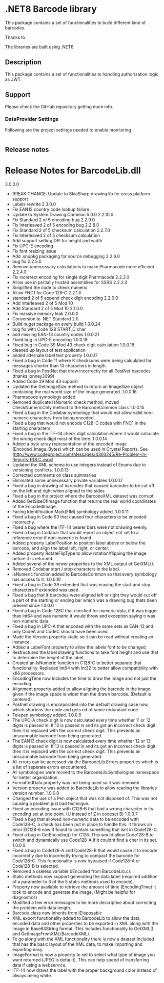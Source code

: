 ﻿# .NET8 Barcode library

This package contains a set of functionalities to build different kind of barcodes.

Thanks to 

The libraries are built using .NET8.


## Description

This package contains a set of functionalities to handling authorization logic as JWT.


## Support

Please check the GitHub repository getting more info.


### DataProvider Settings
Following are the project settings needed to enable monitoring

``` json

```

## Release notes

Release Notes for BarcodeLib.dll
================================
3.0.0.0
- BREAK CHANGE: Update to SkiaSharp drawing lib for cross platform support
- Labels rewrite
2.3.0.0
- Fix EAN13 country code lookup failure
- Update to System.Drawing.Common 5.0.0
2.2.10.0
- Fix Standard 2 of 5 encoding bug
2.2.9.0
- Fix Interleaved 2 of 5 encoding bug
2.2.8.0
- Fix Standard 2 of 5 checksum calculation
2.2.7.0
- Fix Interleaved 2 of 5 checksum calculation
- Add support setting DPI for height and width
- Fix UPC-E encoding
- Fix font resizing issue
- Add .snupkg packaging for source debugging
2.2.6.0
- bug fix
2.2.5.0
- Remove unnecessary calculations to make Pharmacode more efficient
2.2.4.0
- Fix incorrect encoding for single digit Pharmacode
2.2.3.0
- Allow use in partially trusted assemblies for SSRS
2.2.2.0
- Simplified the code to check numeric
- Allow FNC1 for Code 128-C
2.2.1.0
- standard 2 of 5 append check digit encoding
2.2.0.0
- Add Interleaved 2 of 5 Mod 10
- Add Standard 2 of 5 Mod 10
2.1.0.0
- Fix massive memory leak
2.0.0.0
- Conversion to .NET Standard 2.0
- Build nuget package on every build
1.0.0.24
- bug fix with Code 128 START_C char
- add missing EAN-13 country codes
1.0.0.21
- Fixed bug in UPC-E encoding
1.0.0.19
- Fixed bug in Code 39 Mod 43 check digit calculation
1.0.0.18
- cleaned up layout of test application
- added alternate label text property
1.0.0.17
- Fixed a bug in Code 11 where K checksums were being calculated for messages shorter than 10 characters in length.
- Fixed a bug in PostNet that drew incorrectly for all PostNet barcodes (thanks jonney3099)
- Added Code 39 Mod 43 support
- Updated the GetImageSize method to return an ImageSize object containing the real world size of the image generated.
1.0.0.16
- Pharmacode symbology added.
- Removed duplicate IsNumeric check method, moved CheckNumericOnly method to the BarcodeCommon class
1.0.0.15
- Fixed a bug in the Codabar symbology that would not allow valid non-numeric characters from being encoded.
- Fixed a bug that would not encode C128-C codes with FNC1 in the starting characters.
- Fixed a bug in the ITF-14 check digit calculation where it would calculate the wrong check digit most of the time.
1.0.0.14
- Added a byte array representation of the encoded image (Encoded_Image_Bytes) which can be used in Crystal Reports. See (http://www.codeproject.com/Messages/4300245/Re-Problem-in-Reports-RDLC.aspx)
- Updated the XML schema to use integers instead of Enums due to versioning conflicts.
1.0.0.13
- Corrected comments on class summaries
- Eliminated some unnecessary private variables
1.0.0.12
- Fixed a bug in drawing of barcodes that caused barcodes to be cut off on the left and right when aligned to the sides.
- Fixed a bug in the project where the BarcodeXML dataset was corrupt.
- Added GetSizeOfImage function that returns the real world coordinates of the EncodedImage.
- Facing Identification Mark(FIM) symbology added.
1.0.0.11
- Fixed a bug in Code 93 that caused four characters to be encoded incorrectly.
- Fixed a bug where the ITF-14 bearer bars were not drawing evenly.
- Fixed a bug in Codabar that would report an object not set to a reference error if non-numeric is found.
- Added property LabelPosition to position label above or below the barcode, and align the label left, right, or center.
- Added property RotateFlipType to allow rotation/flipping the image before it is returned.
- Added several of the newer properties to the XML output of GetXML().
- Removed Codabar start / stop characters in the label.
- IsNumeric function added to BarcodeCommon so that every symbology has access to it.
1.0.0.10
- Fixed a bug in Code 39 extended that was erasing the start and stop characters if extended was used.
- Fixed a bug that if barcodes were aligned left or right they would cut off a part of the starting or ending bar which was a drawing bug thats been present since 1.0.0.0
- Fixed a bug in Code 128C that checked for numeric data, if it was bigger than Int64 and was numeric it would throw and exception saying it was non-numeric data.
- Fixed a bug in UPC-A that encoded with the same sets as EAN-13 and only CodeA and CodeC should have been used.
- Made the Version property static so it can be read without creating an instance.
- Added a LabelFont property to allow the labels font to be changed.
- Restructured the label drawing functions to take font height and use that to determine the height of the label.
- Created an IsNumeric function in C128-C to better separate that functionality.  Replaced Int64 with Int32 to better allow compatibility with x86 processors.
- EncodingTime now includes the time to draw the image and not just the encoding.
- Alignment property added to allow aligning the barcode in the image given if the image space is wider than the drawn barcode. (Default is centered)
- Postnet drawing is encorporated into the default drawing case now, which shortens the code and gets rid of some redundant code.
- Telepen symbology added.
1.0.0.9
- The UPC-A check digit is now calculated every time whether 11 or 12 digits is passed in.  If 12 is passed in and its got an incorrect check digit then it is replaced with the correct check digit.  This prevents an unscannable barcode from being generated.
- The EAN13 check digit is now calculated every time whether 12 or 13 digits is passed in.  If 13 is passed in and its got an incorrect check digit then it is replaced with the correct check digit.  This prevents an unscannable barcode from being generated.
- All errors can be accessed via the BarcodeLib.Errors properties which is a list of seperate errors encountered.
- All symbologies were moved to the BarcodeLib.Symbologies namespace for better organization.
- FormattedData property was not being used so it was removed.
- Version property was added to BarcodeLib to allow reading the libraries version number.
1.0.0.8
- Changed the use of a Pen object that was not disposed of.  This was not causing a problem just bad technique.
- Fixed an encoding issue with C128-B that had a wrong character in its encoding set at one point. (U instead of Z in codeset B)
1.0.0.7
- Fixed a bug that allowed non-numeric data to be encoded with Code128-C, a check has been put in place to handle this.  It throws an error EC128-6 now if found to contain something that isnt in Code128-C.
- Fixed a bug in GetEncoding() for C128.  This would allow Code128-B to switch and dynamically use Code128-A if it couldnt find a char in its set.
1.0.0.6
- Fixed a bug in Code128-A and Code128-B that would cause it to encode incorrectly due to incorrectly trying to compact the barcode for Code128-C.  This functionality is now bypassed if Code128-A or Code128-B is selected.
- Removed a useless variable bEncoded from BarcodeLib.cs
- Static methods now support generating the data label (required addition of a parameter to 3 of the 5 static methods used to encode).
- Property now available to retrieve the amount of time (EncodingTime) it took to encode and generate the image. (Might be helpful for diagnostics)
- Modified a few error messages to be more descriptive about correcting the problem with data length.
- Barcode class now inherits from IDisposable
- XML export functionality added to BarcodeLib to allow the data, encoded data and other properties to be exported in XML along with the Image in Base64String format.  This includes functionality to GetXML() and GetImageFromXML(BarcodeXML).
- To go along with the XML functionality there is now a dataset included that has the basic layout of the XML data, to make importing and exporting easy.
- ImageFormat is now a property to set to select what type of image you want returned (JPEG is default).  This can help speed of transferring data if using a webservice.
- ITF-14 now draws the label with the proper background color instead of always being white.